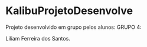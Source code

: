 # KalibuProjetoDesenvolve
Projeto desenvolvido em grupo pelos alunos:
GRUPO 4:

Liliam Ferreira dos Santos.
